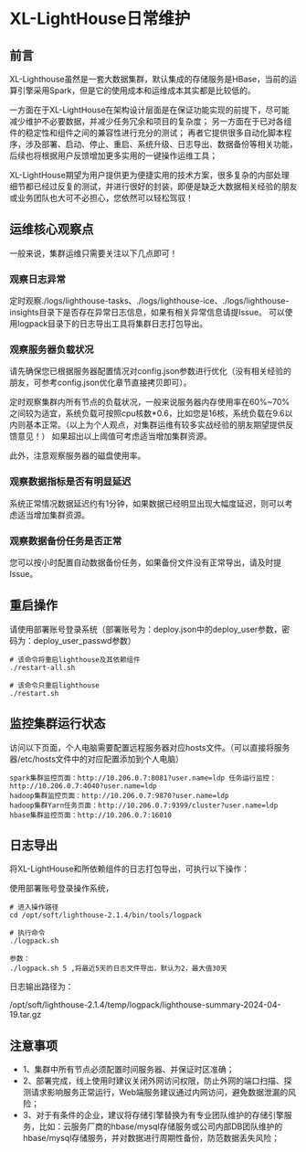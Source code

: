 # XL-LightHouse日常维护

## 前言

XL-Lighthouse虽然是一套大数据集群，默认集成的存储服务是HBase，当前的运算引擎采用Spark，但是它的使用成本和运维成本其实都是比较低的。

一方面在于XL-LightHouse在架构设计层面是在保证功能实现的前提下，尽可能减少维护不必要数据，并减少任务冗余和项目的复杂度；
另一方面在于已对各组件的稳定性和组件之间的兼容性进行充分的测试；
再者它提供很多自动化脚本程序，涉及部署、启动、停止、重启、系统升级、日志导出、数据备份等相关功能，后续也将根据用户反馈增加更多实用的一键操作运维工具；

XL-LightHouse期望为用户提供更为便捷实用的技术方案，很多复杂的内部处理细节都已经过反复的测试，并进行很好的封装，即便是缺乏大数据相关经验的朋友或业务团队也大可不必担心，您依然可以轻松驾驭！

## 运维核心观察点

一般来说，集群运维只需要关注以下几点即可！

### 观察日志异常
定时观察./logs/lighthouse-tasks、./logs/lighthouse-ice、./logs/lighthouse-insights目录下是否存在异常日志信息，如果有相关异常信息请提Issue。
可以使用logpack目录下的日志导出工具将集群日志打包导出。

### 观察服务器负载状况
请先确保您已根据服务器配置情况对config.json参数进行优化（没有相关经验的朋友，可参考config.json优化章节直接拷贝即可）。

定时观察集群内所有节点的负载状况，一般来说服务器内存使用率在60%~70%之间较为适宜，系统负载可按照cpu核数*0.6，比如您是16核，系统负载在9.6以内则基本正常。（以上为个人观点，对集群运维有较多实战经验的朋友期望提供反馈意见！）
如果超出以上阈值可考虑适当增加集群资源。

此外，注意观察服务器的磁盘使用率。

### 观察数据指标是否有明显延迟
系统正常情况数据延迟约有1分钟，如果数据已经明显出现大幅度延迟，则可以考虑适当增加集群资源。

### 观察数据备份任务是否正常

您可以按小时配置自动数据备份任务，如果备份文件没有正常导出，请及时提Issue。

## 重启操作

请使用部署账号登录系统（部署账号为：deploy.json中的deploy_user参数，密码为：deploy_user_passwd参数）

```
# 该命令将重启lighthouse及其依赖组件
./restart-all.sh

# 该命令只重启lighthouse
./restart.sh
```

## 监控集群运行状态

访问以下页面，个人电脑需要配置远程服务器对应hosts文件。（可以直接将服务器/etc/hosts文件中的对应配置添加到个人电脑）
```
spark集群监控页面：http://10.206.0.7:8081?user.name=ldp 任务运行监控：http://10.206.0.7:4040?user.name=ldp
hadoop集群监控页面：http://10.206.0.7:9870?user.name=ldp 
hadoop集群Yarn任务页面：http://10.206.0.7:9399/cluster?user.name=ldp
hbase集群监控页面：http://10.206.0.7:16010
```

## 日志导出

将XL-LightHouse和所依赖组件的日志打包导出，可执行以下操作：

使用部署账号登录操作系统，

```
# 进入操作路径
cd /opt/soft/lighthouse-2.1.4/bin/tools/logpack

# 执行命令
./logpack.sh

参数：
./logpack.sh 5 ,将最近5天的日志文件导出，默认为2，最大值30天
```

日志输出路径为：

/opt/soft/lighthouse-2.1.4/temp/logpack/lighthouse-summary-2024-04-19.tar.gz


## 注意事项
+ 1、集群中所有节点必须配置时间服务器、并保证时区准确；
+ 2、部署完成，线上使用时建议关闭外网访问权限，防止外网的端口扫描、探测请求影响服务正常运行，Web端服务建议通过内网访问，避免数据泄漏的风险；
+ 3、对于有条件的企业，建议将存储引擎替换为有专业团队维护的存储引擎服务，比如：云服务厂商的hbase/mysql存储服务或公司内部DB团队维护的hbase/mysql存储服务，并对数据进行周期性备份，防范数据丢失风险；

